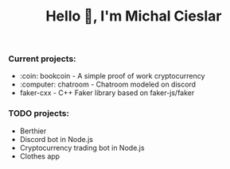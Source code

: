 <h1 align="center">Hello 👋, I'm Michal Cieslar</h1>
<br>

<h3>Current projects:</h3>
<ul>
  <li>:coin: bookcoin - A simple proof of work cryptocurrency</li>
  <li>:computer: chatroom - Chatroom modeled on discord</li>
  <li>faker-cxx - C++ Faker library based on faker-js/faker</li>
</ul>

<h3>TODO projects:</h3>
<ul>
  <li>Berthier</li>
  <li>Discord bot in Node.js</li>
  <li>Cryptocurrency trading bot in Node.js</li>
  <li>Clothes app</li>
</ul>
</br>
